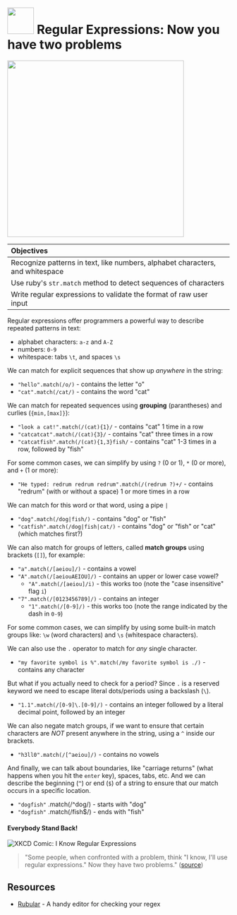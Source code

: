 <!-- 
author: @nathanallen
used_by: 28
 -->

# <img src="https://cloud.githubusercontent.com/assets/7833470/10423298/ea833a68-7079-11e5-84f8-0a925ab96893.png" width="60"> Regular Expressions: Now you have two problems

<img width="400" src="https://media.giphy.com/media/wA1dMk0L5gcVi/giphy.gif">

| Objectives |
| :---- |
|   Recognize patterns in text, like numbers, alphabet characters, and whitespace |
|   Use ruby's `str.match` method to detect sequences of characters |
|   Write regular expressions to validate the format of raw user input |


Regular expressions offer programmers a powerful way to describe repeated patterns in text:

- alphabet characters: `a-z` and `A-Z`
- numbers: `0-9`
- whitespace: tabs `\t`, and spaces `\s`

We can match for explicit sequences that show up _anywhere_ in the string:

- `"hello".match(/o/)` - contains the letter "o"
- `"cat".match(/cat/)` - contains the word "cat"

We can match for repeated sequences using **grouping** (parantheses) and curlies (`{min,[max]}`):

- `"look a cat!".match(/(cat){1}/` - contains "cat" 1 time in a row
- `"catcatcat".match(/(cat){3}/` - contains "cat" three times in a row
- `"catcatfish".match(/(cat){1,3}fish/` - contains "cat" 1-3 times in a row, followed by "fish"

For some common cases, we can simplify by using `?` (0 or 1), `*` (0 or more), and `+` (1 or more):

- `"He typed: redrum redrum redrum".match(/(redrum ?)+/` - contains "redrum" (with or without a space) 1 or more times in a row

We can match for this word or that word, using a pipe `|`

- `"dog".match(/dog|fish/)` - contains "dog" or "fish"
- `"catfish".match(/dog|fish|cat/)` - contains "dog" or "fish" or "cat" (which matches first?)

We can also match for groups of letters, called **match groups** using brackets (`[]`), for example:

- `"a".match(/[aeiou]/)` - contains a vowel
- `"A".match(/[aeiouAEIOU]/)` - contains an upper or lower case vowel?
    + `"A".match(/[aeiou]/i)` - this works too (note the "case insensitive" flag `i`)
- `"7".match(/[0123456789]/)` - contains an integer
    + `"1".match(/[0-9]/)` - this works too (note the range indicated by the dash in `0-9`)

For some common cases, we can simplify by using some built-in match groups like: `\w` (word characters) and `\s` (whitespace characters).

We can also use the `.` operator to match for _any_ single character.

- `"my favorite symbol is %".match(/my favorite symbol is ./)` - contains any character

But what if you actually need to check for a period? Since `.` is a reserved keyword we need to escape literal dots/periods using a backslash (`\`).

- `"1.1".match(/[0-9]\.[0-9]/)` - contains an integer followed by a literal decimal point, followed by an integer

We can also negate match groups, if we want to ensure that certain characters are _NOT_ present anywhere in the string, using a `^` inside our brackets.

- `"h3ll0".match(/[^aeiou]/)` - contains no vowels

And finally, we can talk about boundaries, like "carriage returns" (what happens when you hit the `enter` key), spaces, tabs, etc. And we can describe the beginning (`^`) or end (`$`) of a string to ensure that our match occurs in a specific location.

- `"dogfish"` .match(/^dog/) - starts with "dog"
- `"dogfish"` .match(/fish$/) - ends with "fish"

#### Everybody Stand Back!

<img title="XKCD Comic: I Know Regular Expressions" src="http://imgs.xkcd.com/comics/regular_expressions.png">

> "Some people, when confronted with a problem, think "I know, I'll use regular expressions." Now they have two problems." ([source](http://blog.codinghorror.com/regular-expressions-now-you-have-two-problems/))

## Resources

- [Rubular](http://rubular.com/) - A handy editor for checking your regex
